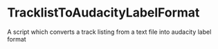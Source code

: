 # TracklistToAudacityLabelFormat
A script which converts a track listing from a text file into audacity label format

